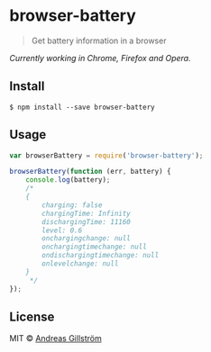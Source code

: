 # browser-battery

> Get battery information in a browser

*Currently working in Chrome, Firefox and Opera.*


## Install

```
$ npm install --save browser-battery
```


## Usage

```js
var browserBattery = require('browser-battery');

browserBattery(function (err, battery) {
	console.log(battery);
	/*
	{
		charging: false
		chargingTime: Infinity
		dischargingTime: 11160
		level: 0.6
		onchargingchange: null
		onchargingtimechange: null
		ondischargingtimechange: null
		onlevelchange: null
	}
	 */
});
```


## License

MIT © [Andreas Gillström](http://github.com/gillstrom)
